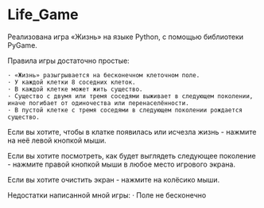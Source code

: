 # Life_Game

Реализована игра «Жизнь» на языке Python, с помощью библиотеки PyGame.

Правила игры достаточно простые:

    · «Жизнь» разыгрывается на бесконечном клеточном поле.
    · У каждой клетки 8 соседних клеток.
    · В каждой клетке может жить существо.
    · Существо с двумя или тремя соседями выживает в следующем поколении, иначе погибает от одиночества или перенаселённости.
    · В пустой клетке с тремя соседями в следующем поколении рождается существо.


Если вы хотите, чтобы в клатке появилась или исчезла жизнь - 
нажмите на неё левой кнопкой мыши.

Если вы хотите посмотреть, как будет выглядеть следующее поколение - 
нажмите правой кнопкой мыши в любое место игрового экрана.

Если вы хотите очистить экран -
нажмите на колёсико мыши.

Недостатки написанной мной игры:
    · Поле не бесконечно
    

